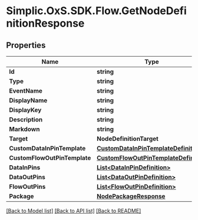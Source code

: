 # Simplic.OxS.SDK.Flow.GetNodeDefinitionResponse

## Properties

Name | Type | Description | Notes
------------ | ------------- | ------------- | -------------
**Id** | **string** |  | 
**Type** | **string** |  | 
**EventName** | **string** |  | [optional] 
**DisplayName** | **string** |  | [optional] 
**DisplayKey** | **string** |  | [optional] 
**Description** | **string** |  | [optional] 
**Markdown** | **string** |  | 
**Target** | **NodeDefinitionTarget** |  | 
**CustomDataInPinTemplate** | [**CustomDataInPinTemplateDefinition**](CustomDataInPinTemplateDefinition.md) |  | [optional] 
**CustomFlowOutPinTemplate** | [**CustomFlowOutPinTemplateDefinition**](CustomFlowOutPinTemplateDefinition.md) |  | [optional] 
**DataInPins** | [**List&lt;DataInPinDefinition&gt;**](DataInPinDefinition.md) |  | [optional] 
**DataOutPins** | [**List&lt;DataOutPinDefinition&gt;**](DataOutPinDefinition.md) |  | [optional] 
**FlowOutPins** | [**List&lt;FlowOutPinDefinition&gt;**](FlowOutPinDefinition.md) |  | [optional] 
**Package** | [**NodePackageResponse**](NodePackageResponse.md) |  | 

[[Back to Model list]](../README.md#documentation-for-models) [[Back to API list]](../README.md#documentation-for-api-endpoints) [[Back to README]](../README.md)

